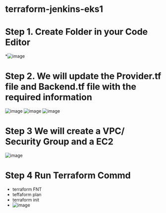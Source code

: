 # terraform-jenkins-eks1

# Step 1. Create Folder in your Code Editor
*![image](https://github.com/rogerbarrow/terraform-jenkins-eks1/assets/46138186/1f13528c-5cd3-467c-8e86-cb555b98e02c)
# Step 2. We will update the Provider.tf file and Backend.tf file with the required information
![image](https://github.com/rogerbarrow/terraform-jenkins-eks1/assets/46138186/bdbec8bc-25a9-4763-b91e-0aee41a4878e)
![image](https://github.com/rogerbarrow/terraform-jenkins-eks1/assets/46138186/cbccc8b5-2bc2-4b65-9d03-e2da186993a9)
![image](https://github.com/rogerbarrow/terraform-jenkins-eks1/assets/46138186/852bdd48-5484-43c5-8723-f147b0807f31)
# Step 3 We will create a VPC/ Security Group and a EC2
![image](https://github.com/rogerbarrow/terraform-jenkins-eks1/assets/46138186/2e1258b8-2784-4658-9150-5a86feea571e)
# Step 4 Run Terraform Commd
* terraform FNT
* teffaform plan
* terraform init
* ![image](https://github.com/rogerbarrow/terraform-jenkins-eks1/assets/46138186/691fae73-cde9-49ca-be42-548ea200f00b)
